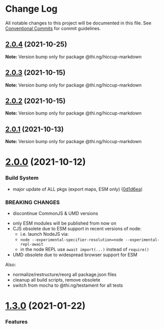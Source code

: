 # Change Log

All notable changes to this project will be documented in this file.
See [Conventional Commits](https://conventionalcommits.org) for commit guidelines.

## [2.0.4](https://github.com/thi-ng/umbrella/compare/@thi.ng/hiccup-markdown@2.0.3...@thi.ng/hiccup-markdown@2.0.4) (2021-10-25)

**Note:** Version bump only for package @thi.ng/hiccup-markdown





## [2.0.3](https://github.com/thi-ng/umbrella/compare/@thi.ng/hiccup-markdown@2.0.2...@thi.ng/hiccup-markdown@2.0.3) (2021-10-15)

**Note:** Version bump only for package @thi.ng/hiccup-markdown





## [2.0.2](https://github.com/thi-ng/umbrella/compare/@thi.ng/hiccup-markdown@2.0.1...@thi.ng/hiccup-markdown@2.0.2) (2021-10-15)

**Note:** Version bump only for package @thi.ng/hiccup-markdown





## [2.0.1](https://github.com/thi-ng/umbrella/compare/@thi.ng/hiccup-markdown@2.0.0...@thi.ng/hiccup-markdown@2.0.1) (2021-10-13)

**Note:** Version bump only for package @thi.ng/hiccup-markdown





# [2.0.0](https://github.com/thi-ng/umbrella/compare/@thi.ng/hiccup-markdown@1.3.33...@thi.ng/hiccup-markdown@2.0.0) (2021-10-12)


### Build System

* major update of ALL pkgs (export maps, ESM only) ([0d1d6ea](https://github.com/thi-ng/umbrella/commit/0d1d6ea9fab2a645d6c5f2bf2591459b939c09b6))


### BREAKING CHANGES

* discontinue CommonJS & UMD versions

- only ESM modules will be published from now on
- CJS obsolete due to ESM support in recent versions of node:
  - i.e. launch NodeJS via:
  - `node --experimental-specifier-resolution=node --experimental-repl-await`
  - in the node REPL use `await import(...)` instead of `require()`
- UMD obsolete due to widespread browser support for ESM

Also:
- normalize/restructure/reorg all package.json files
- cleanup all build scripts, remove obsolete
- switch from mocha to @thi.ng/testament for all tests






#  [1.3.0](https://github.com/thi-ng/umbrella/compare/@thi.ng/hiccup-markdown@1.2.44...@thi.ng/hiccup-markdown@1.3.0) (2021-01-22) 

###  Features

